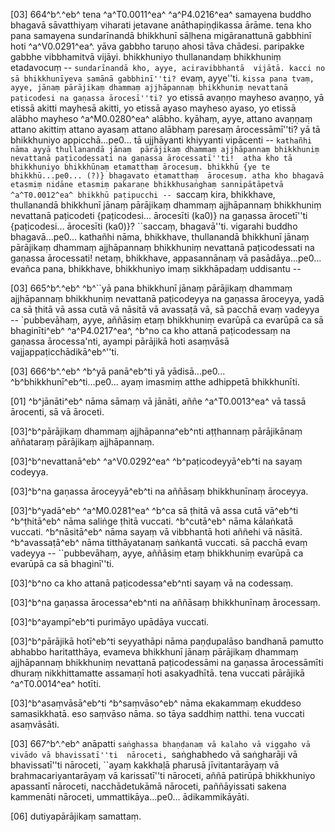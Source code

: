 [03] 664^b^.^eb^ tena ^a^T0.0011^ea^ ^a^P4.0216^ea^ samayena buddho bhagavā sāvatthiyaṃ viharati jetavane anāthapiṇḍikassa  ārāme. tena kho pana samayena sundarīnandā bhikkhunī sāḷhena migāranattunā gabbhinī  hoti ^a^V0.0291^ea^. yāva gabbho taruṇo ahosi tāva chādesi. paripakke gabbhe vibbhamitvā vijāyi.  bhikkhuniyo thullanandaṃ bhikkhuniṃ etadavocuṃ -- ``sundarīnandā kho, ayye, aciravibbhantā  vijātā. kacci no sā bhikkhunīyeva samānā gabbhinī''ti? ``evaṃ, ayye''ti.  ``kissa pana tvaṃ, ayye, jānaṃ pārājikaṃ dhammaṃ ajjhāpannaṃ bhikkhuniṃ nevattanā  paṭicodesi na gaṇassa ārocesī''ti? ``yo etissā avaṇṇo mayheso avaṇṇo, yā  etissā akitti mayhesā akitti, yo etissā ayaso mayheso ayaso, yo etissā  alābho mayheso ^a^M0.0280^ea^ alābho. kyāhaṃ, ayye, attano avaṇṇaṃ attano akittiṃ  attano ayasaṃ attano alābhaṃ paresaṃ ārocessāmī''ti? yā tā bhikkhuniyo appicchā...pe0...  tā ujjhāyanti khiyyanti vipācenti -- ``kathañhi nāma ayyā thullanandā jānaṃ  pārājikaṃ dhammaṃ ajjhāpannaṃ bhikkhuniṃ nevattanā paṭicodessati na gaṇassa ārocessatī''ti!  atha kho tā bhikkhuniyo bhikkhūnaṃ etamatthaṃ ārocesuṃ. bhikkhū {ye te  bhikkhū...pe0... (?)} bhagavato etamatthaṃ  ārocesuṃ. atha kho bhagavā etasmiṃ nidāne etasmiṃ pakaraṇe bhikkhusaṅghaṃ sannipātāpetvā  ^a^T0.0012^ea^ bhikkhū paṭipucchi -- ``saccaṃ kira, bhikkhave, thullanandā bhikkhunī jānaṃ pārājikaṃ  dhammaṃ ajjhāpannaṃ bhikkhuniṃ nevattanā paṭicodeti {paṭicodesi...  ārocesīti (ka0)} na gaṇassa ārocetī''ti {paṭicodesi...  ārocesīti (ka0)}? ``saccaṃ,  bhagavā''ti. vigarahi buddho bhagavā...pe0... kathañhi nāma, bhikkhave, thullanandā  bhikkhunī jānaṃ pārājikaṃ dhammaṃ ajjhāpannaṃ bhikkhuniṃ nevattanā paṭicodessati  na gaṇassa ārocessati! netaṃ, bhikkhave, appasannānaṃ vā pasādāya...pe0... evañca  pana, bhikkhave, bhikkhuniyo imaṃ sikkhāpadaṃ uddisantu --

[03] 665^b^.^eb^ ^b^``yā pana bhikkhunī jānaṃ pārājikaṃ dhammaṃ ajjhāpannaṃ bhikkhuniṃ  nevattanā paṭicodeyya na gaṇassa āroceyya, yadā ca sā ṭhitā vā assa  cutā vā nāsitā vā avassaṭā vā, sā pacchā evaṃ vadeyya --  `pubbevāhaṃ, ayye, aññāsiṃ etaṃ bhikkhuniṃ evarūpā ca evarūpā ca sā bhaginīti^eb^   ^a^P4.0217^ea^, ^b^no ca kho attanā paṭicodessaṃ na gaṇassa ārocessa'nti, ayampi  pārājikā hoti asaṃvāsā vajjappaṭicchādikā^eb^''ti.

[03] 666^b^.^eb^ ^b^yā panā^eb^ti yā yādisā...pe0... ^b^bhikkhunī^eb^ti...pe0... ayaṃ imasmiṃ  atthe adhippetā bhikkhunīti.

[01] ^b^jānāti^eb^ nāma sāmaṃ vā jānāti, aññe ^a^T0.0013^ea^ vā tassā ārocenti, sā vā āroceti.

[03]^b^pārājikaṃ dhammaṃ ajjhāpanna^eb^nti aṭṭhannaṃ pārājikānaṃ aññataraṃ pārājikaṃ ajjhāpannaṃ.

[03]^b^nevattanā^eb^ ^a^V0.0292^ea^ ^b^paṭicodeyyā^eb^ti na sayaṃ codeyya.

[03]^b^na gaṇassa āroceyyā^eb^ti na aññāsaṃ bhikkhunīnaṃ āroceyya.

[03]^b^yadā^eb^ ^a^M0.0281^ea^ ^b^ca sā ṭhitā vā assa cutā vā^eb^ti ^b^ṭhitā^eb^ nāma saliṅge  ṭhitā vuccati. ^b^cutā^eb^ nāma kālaṅkatā vuccati. ^b^nāsitā^eb^ nāma sayaṃ vā  vibbhantā hoti aññehi vā nāsitā. ^b^avassaṭā^eb^ nāma titthāyatanaṃ saṅkantā vuccati.  sā pacchā evaṃ vadeyya -- ``pubbevāhaṃ, ayye, aññāsiṃ etaṃ bhikkhuniṃ evarūpā  ca evarūpā ca sā bhaginī''ti.

[03]^b^no ca kho attanā paṭicodessa^eb^nti sayaṃ vā na codessaṃ.

[03]^b^na gaṇassa ārocessa^eb^nti na aññāsaṃ bhikkhunīnaṃ ārocessaṃ.

[03]^b^ayampī^eb^ti purimāyo upādāya vuccati.

[03]^b^pārājikā hotī^eb^ti seyyathāpi nāma paṇḍupalāso bandhanā pamutto abhabbo haritatthāya,  evameva bhikkhunī jānaṃ pārājikaṃ dhammaṃ ajjhāpannaṃ bhikkhuniṃ nevattanā paṭicodessāmi  na gaṇassa ārocessāmīti dhuraṃ nikkhittamatte assamaṇī hoti asakyadhītā. tena vuccati  pārājikā ^a^T0.0014^ea^ hotīti.

[03]^b^asaṃvāsā^eb^ti ^b^saṃvāso^eb^ nāma ekakammaṃ ekuddeso samasikkhatā. eso saṃvāso  nāma. so tāya saddhiṃ natthi. tena vuccati asaṃvāsāti.

[03] 667^b^.^eb^ anāpatti ``saṅghassa bhaṇḍanaṃ vā kalaho vā viggaho vā vivādo vā bhavissatī''ti  nāroceti, ``saṅghabhedo vā saṅgharāji vā bhavissatī''ti nāroceti, ``ayaṃ kakkhaḷā  pharusā jīvitantarāyaṃ vā brahmacariyantarāyaṃ vā karissatī''ti nāroceti, aññā  patirūpā bhikkhuniyo apassantī nāroceti, nacchādetukāmā nāroceti, paññāyissati  sakena kammenāti nāroceti, ummattikāya...pe0... ādikammikāyāti.

[06] dutiyapārājikaṃ samattaṃ.